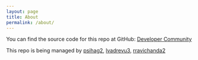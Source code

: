 ```yaml
---
layout: page
title: About
permalink: /about/
---
```


You can find the source code for this repo at GitHub:
[Developer Community](https://github.dxc.com/AppliedAICoEGarages/structured-journalism-developer-community)

This repo is being managed by [psihag2](https://github.dxc.com/psihag2), [lvadrevu3](https://github.dxc.com/lvadrevu3), [rravichanda2](https://github.dxc.com/rravichanda2)

